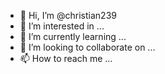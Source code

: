 - 👋 Hi, I’m @christian239
- 👀 I’m interested in ...
- 🌱 I’m currently learning ...
- 💞️ I’m looking to collaborate on ...
- 📫 How to reach me ...

<!---
christian239/christian239 is a ✨ special ✨ repository because its `README.md` (this file) appears on your GitHub profile.
You can click the Preview link to take a look at your changes.
--->

